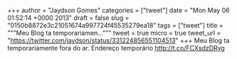 
+++
author = "Jaydson Gomes"
categories = ["tweet"]
date = "Mon May 06 01:52:14 +0000 2013"
draft = false
slug = "0150b8872e3c21051674a997724f45535279ea18"
tags = ["tweet"]
title = """Meu Blog ta temporariamen..."""
tweet = true
micro = true
tweet_url = "https://twitter.com/jaydson/status/331224856551104513"
+++
Meu Blog ta temporariamente fora do ar. Endereço temporário http://t.co/FCXsdzDRyg
